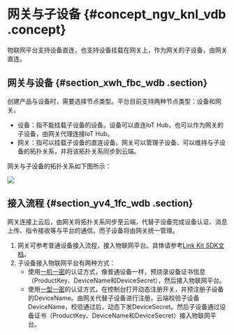 # 网关与子设备 {#concept_ngv_knl_vdb .concept}

物联网平台支持设备直连，也支持设备挂载在网关上，作为网关的子设备，由网关直连。

## 网关与设备 {#section_xwh_fbc_wdb .section}

创建产品与设备时，需要选择节点类型。平台目前支持两种节点类型：设备和网关。

-   设备：指不能挂载子设备的设备。设备可以直连IoT Hub，也可以作为网关的子设备，由网关代理连接IoT Hub。
-   网关：指可以挂载子设备的直连设备。网关可以管理子设备、可以维持与子设备的拓扑关系，并将该拓扑关系同步到云端。

网关与子设备的拓扑关系如下图所示：

![](http://static-aliyun-doc.oss-cn-hangzhou.aliyuncs.com/assets/img/12824/15435060672876_zh-CN.PNG)

## 接入流程 {#section_yv4_1fc_wdb .section}

网关连接上云后，由网关将拓扑关系同步至云端，代替子设备完成设备认证、消息上传、指令接收等与平台的通信。而子设备将由网关统一管理。

1.  网关可参考普通设备接入流程，接入物联网平台。具体请参考[Link Kit SDK文档](https://help.aliyun.com/product/93051.html)。
2.  子设备接入物联网平台有两种方式：
    -   使用[一机一密](../../../../cn.zh-CN/设备端开发指南/设备安全认证/一机一密.md#)的认证方式，像普通设备一样，预烧录设备证书信息（ProductKey、DeviceName和DeviceSecret），然后接入物联网平台。
    -   使用[一型一密](../../../../cn.zh-CN/设备端开发指南/设备安全认证/一型一密.md#)的认证方式，在控制台打开动态注册开关，并预注册子设备的DeviceName。由网关代替子设备进行注册，云端校验子设备DeviceName，校验通过后，动态下发DeviceSecret。然后子设备通过设备证书（ProductKey、DeviceName和DeviceSecret）接入物联网平台。

